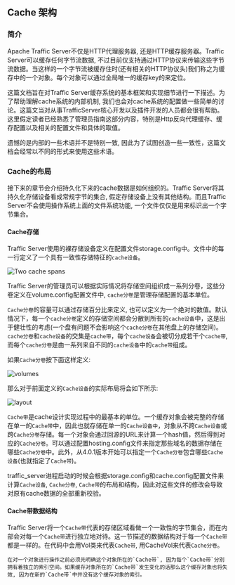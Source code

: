 

## Cache 架构

### 简介
Apache Traffic Server不仅是HTTP代理服务器, 还是HTTP缓存服务器。Traffic Server可以缓存任何字节流数据, 不过目前仅支持通过HTTP协议来传输这些字节流数据。当这样的一个字节流被缓存住时(还有相关的HTTP协议头)我们称之为缓存中的一个对象。每个对象可以通过全局唯一的缓存key的来定位。

这篇文档旨在对Traffic Server缓存系统的基本框架和实现细节进行一下描述。为了帮助理解cache系统的内部机制, 我们也会对cache系统的配置做一些简单的讨论。这篇文当对从事TrafficServer核心开发以及插件开发的人员都会很有帮助。这里假定读者已经熟悉了管理员指南这部分内容，特别是Http反向代理缓存、缓存配置以及相关的配置文件和具体的取值。

遗憾的是内部的一些术语并不是特别一致, 因此为了试图创造一些一致性，这篇文档会经常以不同的形式来使用这些术语。

### Cache的布局
接下来的章节会介绍持久化下来的cache数据是如何组织的。Traffic Server将其持久化存储设备看成常规字节的集合, 假定存储设备上没有其他结构。而且Traffic Server不会使用操作系统上面的文件系统功能, 一个文件仅仅是用来标识出一个字节集合。

#### Cache存储
Traffic Server使用的裸存储设备定义在配置文件storage.config中。文件中的每一行定义了一个具有一致性存储特征的`cache设备`。

![Two cache spans](https://docs.trafficserver.apache.org/en/latest/_images/cache-spans.png)

Traffic Server的管理员可以根据实际情况将存储空间组织成一系列分卷，这些分卷定义在volume.config配置文件中, `cache分卷`是管理存储配置的基本单位。

`Cache分卷`的容量可以通过存储百分比来定义, 也可以定义为一个绝对的数值。默认情况下，每一个`cache分卷`定义的存储空间都会分散到所有的`cache设备`中，这是出于健壮性的考虑(一个盘有问题不会影响这个`cache分卷`在其他盘上的存储空间)。`cache分卷`和`cache设备`的交集是`cache带`，每个`cache设备`会被切分成若干个`cache带`, 而每个`cache分卷`是由一系列来自不同的`cache设备`中的`cache带`组成。

如果`Cache分卷`按下面这样定义:

![volumes](https://docs.trafficserver.apache.org/en/latest/_images/ats-cache-volume-definition.png)

那么对于前面定义的`Cache设备`的实际布局将会如下所示:

![layout](https://docs.trafficserver.apache.org/en/latest/_images/cache-span-layout.png)

`Cache带`是cache设计实现过程中的最基本的单位。一个缓存对象会被完整的存储在单一的`Cache带`中，因此也就存储在单一的`Cache设备中`，对象从不跨`Cache设备`或跨`Cache分卷`存储。每一个对象会通过回源的URL来计算一个hash值，然后得到对应的`Cache分卷`。可以通过配置hosting.config文件来指定那些域名的数据存储在哪些`Cache分卷`中。此外，从4.0.1版本开始可以指定一个`Cache分卷`包含哪些`Cache设备`(也就指定了`Cache带`)。

traffic_server进程启动的时候会根据storage.config和cache.config配置文件来计算`Cache设备`, `Cache分卷`, `Cache带`的布局和结构，因此对这些文件的修改会导致对原有cache数据的全部重新校验。

#### Cache带数据结构
Traffic Server将一个`Cache带`代表的存储区域看做一个一致性的字节集合，而在内部会对每一个`Cache带`进行独立地对待。这一节描述的数据结构对于每一个`Cache带`都是一样的。在代码中会用Vol类来代表`Cache带`, 用CacheVol来代表`Cache分卷`。

	在对一个对象进行操作之前必须先明确这个对象所在的`Cache带`, 因为每个`Cache带`分别拥有着独立的索引空间。如果缓存对象所在的`Cache带`发生变化的话那么这个缓存对象也将失效, 因为在新的`Cache带`中并没有这个缓存对象的索引。


